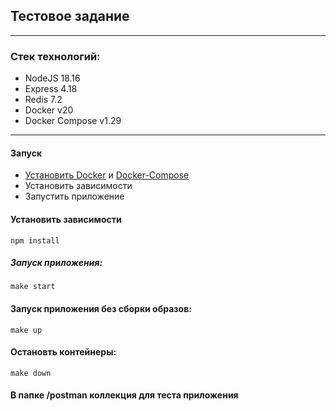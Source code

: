 ## Тестовое задание
***
### Стек технологий:
* NodeJS 18.16
* Express 4.18
* Redis 7.2
* Docker v20
* Docker Compose v1.29
***


#### Запуск
* [ Установить Docker](https://docs.docker.com/engine/install/ "Официальный сайт")  и [Docker-Compose](https://www.digitalocean.com/community/tutorials/how-to-install-and-use-docker-compose-on-ubuntu-20-04 "Неофициальный сайт")
* Установить зависимости
* Запустить приложение

#### Установить зависимости
```
npm install
```

##### Запуск приложения:
```
make start 
```
#### Запуск приложения без сборки образов:
```
make up
```
#### Остановть контейнеры:
```
make down
```

#### В папке /postman коллекция для теста приложения